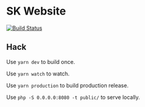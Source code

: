 # SK Website

[![Build Status](https://travis-ci.org/skunenieki/sk-web-porotype.svg?branch=master)](https://travis-ci.org/skunenieki/sk-web-porotype)

## Hack

Use `yarn dev` to build once.

Use `yarn watch` to watch.

Use `yarn production` to build production release.

Use `php -S 0.0.0.0:8080 -t public/` to serve locally.
